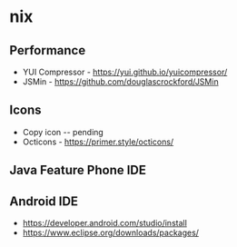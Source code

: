 # nix


## Performance

  + YUI Compressor - https://yui.github.io/yuicompressor/
  + JSMin - https://github.com/douglascrockford/JSMin
  
## Icons

  + Copy icon -- pending
  + Octicons - https://primer.style/octicons/
  
## Java Feature Phone IDE

## Android IDE

  + https://developer.android.com/studio/install
  + https://www.eclipse.org/downloads/packages/
  

  

